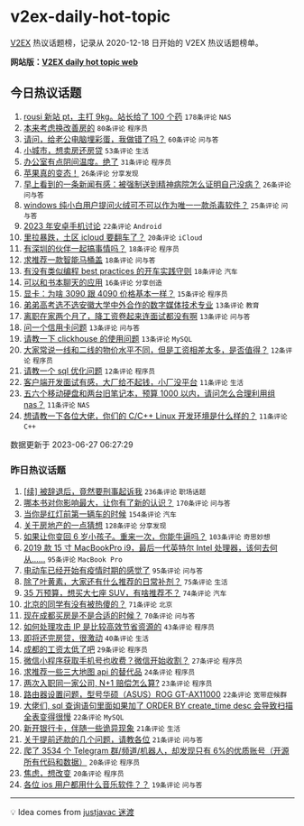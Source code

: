 # v2ex-daily-hot-topic

[V2EX](https://www.v2ex.com/) 热议话题榜，记录从 2020-12-18 日开始的 V2EX 热议话题榜单。

**网站版：[V2EX daily hot topic web](https://boojack.github.io/v2ex-daily-hot-topic-web/)**

## 今日热议话题

<!-- TODAY BEGIN -->

1. [rousi 新站 pt，主打 9kg。站长给了 100 个药](https://www.v2ex.com/t/951968) `178条评论` `NAS`
1. [本来考虑换改善房的](https://www.v2ex.com/t/951938) `80条评论` `程序员`
1. [请问，给老公电脑埋彩蛋，我做错了吗？](https://www.v2ex.com/t/952042) `60条评论` `问与答`
1. [小城市，想卖房还房贷](https://www.v2ex.com/t/951967) `53条评论` `生活`
1. [办公室有点阴间温度。绝了](https://www.v2ex.com/t/952044) `31条评论` `程序员`
1. [苹果真的变态！](https://www.v2ex.com/t/951989) `26条评论` `分享发现`
1. [早上看到的一条新闻有感：被强制送到精神病院怎么证明自己没病？](https://www.v2ex.com/t/951983) `26条评论` `问与答`
1. [windows 纯小白用户提问火绒可不可以作为唯一一款杀毒软件？](https://www.v2ex.com/t/952022) `25条评论` `问与答`
1. [2023 年安卓手机讨论](https://www.v2ex.com/t/952026) `22条评论` `Android`
1. [里拉暴跌，土区 icloud 要翻车了？](https://www.v2ex.com/t/951988) `20条评论` `iCloud`
1. [有深圳的伙伴一起搞事情吗？](https://www.v2ex.com/t/952034) `18条评论` `程序员`
1. [求推荐一款智能马桶盖](https://www.v2ex.com/t/951961) `18条评论` `问与答`
1. [有没有类似编程 best practices 的开车实践守则](https://www.v2ex.com/t/951934) `18条评论` `汽车`
1. [可以和书本聊天的应用](https://www.v2ex.com/t/951935) `16条评论` `分享创造`
1. [显卡：为啥 3090 跟 4090 价格基本一样？](https://www.v2ex.com/t/951981) `15条评论` `程序员`
1. [弟弟高考选不选安徽大学中外合作的数字媒体技术专业](https://www.v2ex.com/t/952037) `13条评论` `教育`
1. [离职在家两个月了，降工资卷起来连面试都没有啊](https://www.v2ex.com/t/952023) `13条评论` `问与答`
1. [问一个信用卡问题](https://www.v2ex.com/t/951999) `13条评论` `问与答`
1. [请教一下 clickhouse 的使用问题](https://www.v2ex.com/t/951954) `13条评论` `MySQL`
1. [大家常说一线和二线的物价水平不同，但是工资相差太多，是否值得？](https://www.v2ex.com/t/951975) `12条评论` `程序员`
1. [请教一个 sql 优化问题](https://www.v2ex.com/t/951969) `12条评论` `程序员`
1. [客户端开发面试有感，大厂给不起钱，小厂没平台](https://www.v2ex.com/t/952027) `11条评论` `生活`
1. [五六个移动硬盘和两台旧笔记本，预算 1000 以内，请问怎么合理利用组 nas？](https://www.v2ex.com/t/951972) `11条评论` `NAS`
1. [想请教一下各位大佬，你们的 C/C++ Linux 开发环境是什么样的？](https://www.v2ex.com/t/951941) `11条评论` `C++`

数据更新于 2023-06-27 06:27:29

<!-- TODAY END -->

### 昨日热议话题

<!-- YESTERDAY BEGIN -->

1. [[续] 被辞退后，竟然要刑事起诉我](https://www.v2ex.com/t/951649) `236条评论` `职场话题`
1. [哪本书对你影响最大，让你有了新的认识？](https://www.v2ex.com/t/951691) `170条评论` `问与答`
1. [当你是红灯前第一辆车的时候](https://www.v2ex.com/t/951664) `154条评论` `汽车`
1. [关于房地产的一点猜想](https://www.v2ex.com/t/951706) `128条评论` `分享发现`
1. [如果让你变回 6 岁小孩子。重来一次，你能牛逼吗？](https://www.v2ex.com/t/951753) `103条评论` `奇思妙想`
1. [2019 款 15 寸 MacBookPro i9，最后一代英特尔 Intel 处理器，该何去何从……](https://www.v2ex.com/t/951781) `95条评论` `MacBook Pro`
1. [电动车已经开始有疫情时期的感觉了](https://www.v2ex.com/t/951660) `95条评论` `问与答`
1. [除了叶黄素，大家还有什么推荐的日常补剂？](https://www.v2ex.com/t/951720) `75条评论` `生活`
1. [35 万预算，想买大七座 SUV，有啥推荐不？](https://www.v2ex.com/t/951679) `74条评论` `汽车`
1. [北京的同学有没有被热傻的？](https://www.v2ex.com/t/951658) `71条评论` `北京`
1. [现在成都买房是不是合适的时候？](https://www.v2ex.com/t/951629) `70条评论` `问与答`
1. [如何处理攻击 IP 是比较高效节省资源的](https://www.v2ex.com/t/951809) `43条评论` `程序员`
1. [即将还完房贷，很激动](https://www.v2ex.com/t/951849) `40条评论` `生活`
1. [成都的工资太低了吧](https://www.v2ex.com/t/951799) `29条评论` `程序员`
1. [微信小程序获取手机号也收费？微信开始收割？](https://www.v2ex.com/t/951834) `27条评论` `程序员`
1. [求推荐一些三大地图 api 的替代品](https://www.v2ex.com/t/951712) `24条评论` `程序员`
1. [两次入职同一家公司, N+1 赔偿怎么算?](https://www.v2ex.com/t/951661) `23条评论` `程序员`
1. [路由器设置问题，型号华硕（ASUS）ROG GT-AX11000](https://www.v2ex.com/t/951893) `22条评论` `宽带症候群`
1. [大佬们, sql 查询语句里面如果加了 ORDER BY create_time desc 会导致扫描全表变得很慢](https://www.v2ex.com/t/951742) `22条评论` `MySQL`
1. [新开银行卡，伴随一些诡异现象](https://www.v2ex.com/t/951659) `21条评论` `生活`
1. [关于提前还款的几个问题，请教各位](https://www.v2ex.com/t/951630) `21条评论` `问与答`
1. [爬了 3534 个 Telegram 群/频道/机器人，却发现只有 6%的优质账号（开源所有代码和数据）](https://www.v2ex.com/t/951729) `20条评论` `程序员`
1. [焦虑，想改变](https://www.v2ex.com/t/951668) `20条评论` `程序员`
1. [各位 ios 用户都用什么音乐软件？？](https://www.v2ex.com/t/951846) `19条评论` `问与答`

<!-- YESTERDAY END -->

---

💡 Idea comes from [justjavac 迷渡](https://github.com/justjavac/)
